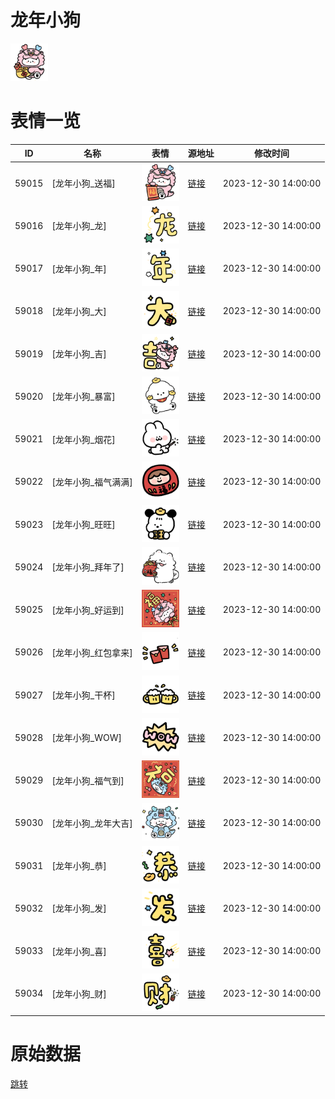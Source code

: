 # 龙年小狗

<img src="./cover.png" height="60" alt="cover" />

# 表情一览

|ID|名称|表情|源地址|修改时间|
|----|----|----|----|----|
|59015|[龙年小狗_送福]|<img src="./pic/059015_%5B龙年小狗_送福%5D.png" height="60" alt="送福"/>|[链接](https://i0.hdslb.com/bfs/garb/834d64f5ff49148d04391424f4b087b3696f3f0a.png)|2023-12-30 14:00:00|
|59016|[龙年小狗_龙]|<img src="./pic/059016_%5B龙年小狗_龙%5D.png" height="60" alt="龙"/>|[链接](https://i0.hdslb.com/bfs/garb/f5dc4905a9b05673a97a33704bc75eb801a7168c.png)|2023-12-30 14:00:00|
|59017|[龙年小狗_年]|<img src="./pic/059017_%5B龙年小狗_年%5D.png" height="60" alt="年"/>|[链接](https://i0.hdslb.com/bfs/garb/c419416fe6133ef1e4c844bcb6cd51fd866062c4.png)|2023-12-30 14:00:00|
|59018|[龙年小狗_大]|<img src="./pic/059018_%5B龙年小狗_大%5D.png" height="60" alt="大"/>|[链接](https://i0.hdslb.com/bfs/garb/e7facc529c7384932d386a68daa854cb912e0d91.png)|2023-12-30 14:00:00|
|59019|[龙年小狗_吉]|<img src="./pic/059019_%5B龙年小狗_吉%5D.png" height="60" alt="吉"/>|[链接](https://i0.hdslb.com/bfs/garb/8076aede5d9ee7b37964ddd0481814a948088ead.png)|2023-12-30 14:00:00|
|59020|[龙年小狗_暴富]|<img src="./pic/059020_%5B龙年小狗_暴富%5D.png" height="60" alt="暴富"/>|[链接](https://i0.hdslb.com/bfs/garb/99bbdfac811d319812d808271873e590979103b0.png)|2023-12-30 14:00:00|
|59021|[龙年小狗_烟花]|<img src="./pic/059021_%5B龙年小狗_烟花%5D.png" height="60" alt="烟花"/>|[链接](https://i0.hdslb.com/bfs/garb/05ff549d9fd978e6acdd4843976b2008e92b119c.png)|2023-12-30 14:00:00|
|59022|[龙年小狗_福气满满]|<img src="./pic/059022_%5B龙年小狗_福气满满%5D.png" height="60" alt="福气满满"/>|[链接](https://i0.hdslb.com/bfs/garb/92d0a225e09cbf0bc4441c995b60936fed0d7a2c.png)|2023-12-30 14:00:00|
|59023|[龙年小狗_旺旺]|<img src="./pic/059023_%5B龙年小狗_旺旺%5D.png" height="60" alt="旺旺"/>|[链接](https://i0.hdslb.com/bfs/garb/5facb81a79215f5626733b3572d19b1c054b56cd.png)|2023-12-30 14:00:00|
|59024|[龙年小狗_拜年了]|<img src="./pic/059024_%5B龙年小狗_拜年了%5D.png" height="60" alt="拜年了"/>|[链接](https://i0.hdslb.com/bfs/garb/92e4519fd22cf2c956442b598de288d992e1b15e.png)|2023-12-30 14:00:00|
|59025|[龙年小狗_好运到]|<img src="./pic/059025_%5B龙年小狗_好运到%5D.png" height="60" alt="好运到"/>|[链接](https://i0.hdslb.com/bfs/garb/ffa774797f320fbaf658f682467a1499e93a3f31.png)|2023-12-30 14:00:00|
|59026|[龙年小狗_红包拿来]|<img src="./pic/059026_%5B龙年小狗_红包拿来%5D.png" height="60" alt="红包拿来"/>|[链接](https://i0.hdslb.com/bfs/garb/42bceb1ca5b620b5a16b08abc7c6181520a7fa2e.png)|2023-12-30 14:00:00|
|59027|[龙年小狗_干杯]|<img src="./pic/059027_%5B龙年小狗_干杯%5D.png" height="60" alt="干杯"/>|[链接](https://i0.hdslb.com/bfs/garb/6bfb24f1eae8b97ada160ba63c0e792140cc06fc.png)|2023-12-30 14:00:00|
|59028|[龙年小狗_WOW]|<img src="./pic/059028_%5B龙年小狗_WOW%5D.png" height="60" alt="WOW"/>|[链接](https://i0.hdslb.com/bfs/garb/cbb9e62406383a939e47efb6a92351afde302895.png)|2023-12-30 14:00:00|
|59029|[龙年小狗_福气到]|<img src="./pic/059029_%5B龙年小狗_福气到%5D.png" height="60" alt="福气到"/>|[链接](https://i0.hdslb.com/bfs/garb/03f754f87376dbe81e9a449965cf94fa8a9dcb64.png)|2023-12-30 14:00:00|
|59030|[龙年小狗_龙年大吉]|<img src="./pic/059030_%5B龙年小狗_龙年大吉%5D.png" height="60" alt="龙年大吉"/>|[链接](https://i0.hdslb.com/bfs/garb/19a40301e85fbc23effd15331370856e320279a5.png)|2023-12-30 14:00:00|
|59031|[龙年小狗_恭]|<img src="./pic/059031_%5B龙年小狗_恭%5D.png" height="60" alt="恭"/>|[链接](https://i0.hdslb.com/bfs/garb/86dde0e57c461c3497f2158d10074acf7fef9e27.png)|2023-12-30 14:00:00|
|59032|[龙年小狗_发]|<img src="./pic/059032_%5B龙年小狗_发%5D.png" height="60" alt="发"/>|[链接](https://i0.hdslb.com/bfs/garb/0cd1226257325eea3e097d13fc1ae3209ade8b36.png)|2023-12-30 14:00:00|
|59033|[龙年小狗_喜]|<img src="./pic/059033_%5B龙年小狗_喜%5D.png" height="60" alt="喜"/>|[链接](https://i0.hdslb.com/bfs/garb/5480d2a9b6330ac9a3bad96c8fb9b02b7b31d1c9.png)|2023-12-30 14:00:00|
|59034|[龙年小狗_财]|<img src="./pic/059034_%5B龙年小狗_财%5D.png" height="60" alt="财"/>|[链接](https://i0.hdslb.com/bfs/garb/bec56739a95c377fd4abfc7b209720fd678fc4a5.png)|2023-12-30 14:00:00|

# 原始数据

[跳转](./raw.json)

